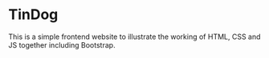 # TinDog
This is a simple frontend website to illustrate the working of HTML, CSS and JS together including Bootstrap.

